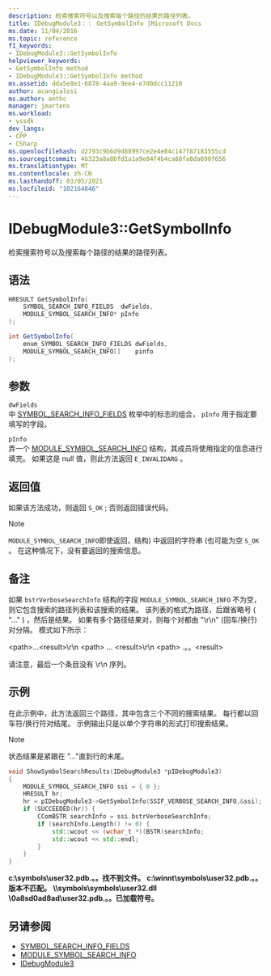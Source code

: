 ```yaml
---
description: 检索搜索符号以及搜索每个路径的结果的路径列表。
title: IDebugModule3：： GetSymbolInfo |Microsoft Docs
ms.date: 11/04/2016
ms.topic: reference
f1_keywords:
- IDebugModule3::GetSymbolInfo
helpviewer_keywords:
- GetSymbolInfo method
- IDebugModule3::GetSymbolInfo method
ms.assetid: dda5e8e1-6878-4aa9-9ee4-e7d0dcc11210
author: acangialosi
ms.author: anthc
manager: jmartens
ms.workload:
- vssdk
dev_langs:
- CPP
- CSharp
ms.openlocfilehash: d2793c9b6d9d88997ce2e4e84c147f87183555cd
ms.sourcegitcommit: 4b323a8a8bfd1a1a9e84f4b4ca88fa8da690f656
ms.translationtype: MT
ms.contentlocale: zh-CN
ms.lasthandoff: 03/05/2021
ms.locfileid: "102164846"
---
```

# <a name="idebugmodule3getsymbolinfo"></a>IDebugModule3::GetSymbolInfo
检索搜索符号以及搜索每个路径的结果的路径列表。

## <a name="syntax"></a>语法

```cpp
HRESULT GetSymbolInfo(
    SYMBOL_SEARCH_INFO_FIELDS  dwFields,
    MODULE_SYMBOL_SEARCH_INFO* pInfo
);
```

```csharp
int GetSymbolInfo(
    enum_SYMBOL_SEARCH_INFO_FIELDS dwFields,
    MODULE_SYMBOL_SEARCH_INFO[]    pinfo
);
```

## <a name="parameters"></a>参数
`dwFields`\
中 [SYMBOL_SEARCH_INFO_FIELDS](../../../extensibility/debugger/reference/symbol-search-info-fields.md) 枚举中的标志的组合， `pInfo` 用于指定要填写的字段。

`pInfo`\
弄一个 [MODULE_SYMBOL_SEARCH_INFO](../../../extensibility/debugger/reference/module-symbol-search-info.md) 结构，其成员将使用指定的信息进行填充。 如果这是 null 值，则此方法返回 `E_INVALIDARG` 。

## <a name="return-value"></a>返回值
如果该方法成功，则返回 `S_OK` ; 否则返回错误代码。

> [!NOTE]
> `MODULE_SYMBOL_SEARCH_INFO`即使返回，结构) 中返回的字符串 (也可能为空 `S_OK` 。 在这种情况下，没有要返回的搜索信息。

## <a name="remarks"></a>备注
如果 `bstrVerboseSearchInfo` 结构的字段 `MODULE_SYMBOL_SEARCH_INFO` 不为空，则它包含搜索的路径列表和该搜索的结果。 该列表的格式为路径，后跟省略号 ( "..." ) ，然后是结果。 如果有多个路径结果对，则每个对都由 "\r\n" (回车/换行) 对分隔。 模式如下所示：

\<path>...\<result>\r\n \<path> ... \<result>\r\n \<path> .。。\<result>

请注意，最后一个条目没有 \r\n 序列。

## <a name="example"></a>示例
在此示例中，此方法返回三个路径，其中包含三个不同的搜索结果。 每行都以回车符/换行符对结尾。 示例输出只是以单个字符串的形式打印搜索结果。

> [!NOTE]
> 状态结果是紧跟在 "..."直到行的末尾。

```cpp
void ShowSymbolSearchResults(IDebugModule3 *pIDebugModule3)
{
    MODULE_SYMBOL_SEARCH_INFO ssi = { 0 };
    HRESULT hr;
    hr = pIDebugModule3->GetSymbolInfo(SSIF_VERBOSE_SEARCH_INFO,&ssi);
    if (SUCCEEDED(hr)) {
        CComBSTR searchInfo = ssi.bstrVerboseSearchInfo;
        if (searchInfo.Length() != 0) {
            std::wcout << (wchar_t *)(BSTR)searchInfo;
            std::wcout << std::endl;
        }
    }
}
```

**c:\symbols\user32.pdb.。。找不到文件。** 
**c:\winnt\symbols\user32.pdb.。。版本不匹配。** 
**\\\symbols\symbols\user32.dll \0a8sd0ad8ad\user32.pdb.。。已加载符号。**

## <a name="see-also"></a>另请参阅

- [SYMBOL_SEARCH_INFO_FIELDS](../../../extensibility/debugger/reference/symbol-search-info-fields.md)
- [MODULE_SYMBOL_SEARCH_INFO](../../../extensibility/debugger/reference/module-symbol-search-info.md)
- [IDebugModule3](../../../extensibility/debugger/reference/idebugmodule3.md)
